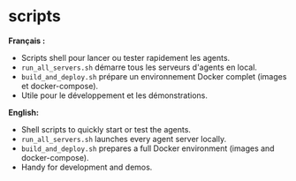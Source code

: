 # scripts

**Français :**
- Scripts shell pour lancer ou tester rapidement les agents.
- `run_all_servers.sh` démarre tous les serveurs d'agents en local.
- `build_and_deploy.sh` prépare un environnement Docker complet (images et docker-compose).
- Utile pour le développement et les démonstrations.

**English:**
- Shell scripts to quickly start or test the agents.
- `run_all_servers.sh` launches every agent server locally.
- `build_and_deploy.sh` prepares a full Docker environment (images and docker-compose).
- Handy for development and demos.
